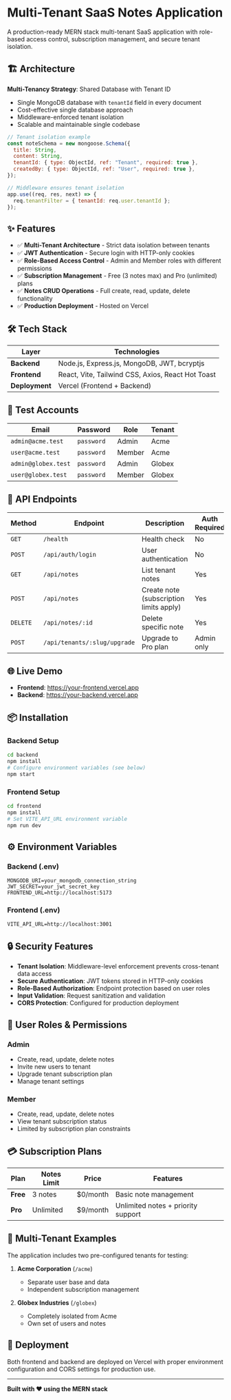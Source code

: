 # Multi-Tenant SaaS Notes Application

A production-ready MERN stack multi-tenant SaaS application with role-based access control, subscription management, and secure tenant isolation.

## 🏗️ Architecture

**Multi-Tenancy Strategy**: Shared Database with Tenant ID

- Single MongoDB database with `tenantId` field in every document
- Cost-effective single database approach
- Middleware-enforced tenant isolation
- Scalable and maintainable single codebase

```javascript
// Tenant isolation example
const noteSchema = new mongoose.Schema({
  title: String,
  content: String,
  tenantId: { type: ObjectId, ref: "Tenant", required: true },
  createdBy: { type: ObjectId, ref: "User", required: true },
});

// Middleware ensures tenant isolation
app.use((req, res, next) => {
  req.tenantFilter = { tenantId: req.user.tenantId };
});
```

## ✨ Features

- ✅ **Multi-Tenant Architecture** - Strict data isolation between tenants
- ✅ **JWT Authentication** - Secure login with HTTP-only cookies
- ✅ **Role-Based Access Control** - Admin and Member roles with different permissions
- ✅ **Subscription Management** - Free (3 notes max) and Pro (unlimited) plans
- ✅ **Notes CRUD Operations** - Full create, read, update, delete functionality
- ✅ **Production Deployment** - Hosted on Vercel

## 🛠️ Tech Stack

| Layer          | Technologies                                      |
| -------------- | ------------------------------------------------- |
| **Backend**    | Node.js, Express.js, MongoDB, JWT, bcryptjs       |
| **Frontend**   | React, Vite, Tailwind CSS, Axios, React Hot Toast |
| **Deployment** | Vercel (Frontend + Backend)                       |

## 🔐 Test Accounts

| Email               | Password   | Role   | Tenant |
| ------------------- | ---------- | ------ | ------ |
| `admin@acme.test`   | `password` | Admin  | Acme   |
| `user@acme.test`    | `password` | Member | Acme   |
| `admin@globex.test` | `password` | Admin  | Globex |
| `user@globex.test`  | `password` | Member | Globex |

## 🚀 API Endpoints

| Method   | Endpoint                     | Description                             | Auth Required |
| -------- | ---------------------------- | --------------------------------------- | ------------- |
| `GET`    | `/health`                    | Health check                            | No            |
| `POST`   | `/api/auth/login`            | User authentication                     | No            |
| `GET`    | `/api/notes`                 | List tenant notes                       | Yes           |
| `POST`   | `/api/notes`                 | Create note (subscription limits apply) | Yes           |
| `DELETE` | `/api/notes/:id`             | Delete specific note                    | Yes           |
| `POST`   | `/api/tenants/:slug/upgrade` | Upgrade to Pro plan                     | Admin only    |

## 🌐 Live Demo

- **Frontend**: https://your-frontend.vercel.app
- **Backend**: https://your-backend.vercel.app

## 📦 Installation

### Backend Setup

```bash
cd backend
npm install
# Configure environment variables (see below)
npm start
```

### Frontend Setup

```bash
cd frontend
npm install
# Set VITE_API_URL environment variable
npm run dev
```

## ⚙️ Environment Variables

### Backend (.env)

```env
MONGODB_URI=your_mongodb_connection_string
JWT_SECRET=your_jwt_secret_key
FRONTEND_URL=http://localhost:5173
```

### Frontend (.env)

```env
VITE_API_URL=http://localhost:3001
```

## 🔒 Security Features

- **Tenant Isolation**: Middleware-level enforcement prevents cross-tenant data access
- **Secure Authentication**: JWT tokens stored in HTTP-only cookies
- **Role-Based Authorization**: Endpoint protection based on user roles
- **Input Validation**: Request sanitization and validation
- **CORS Protection**: Configured for production deployment

## 👥 User Roles & Permissions

### Admin

- Create, read, update, delete notes
- Invite new users to tenant
- Upgrade tenant subscription plan
- Manage tenant settings

### Member

- Create, read, update, delete notes
- View tenant subscription status
- Limited by subscription plan constraints

## 💳 Subscription Plans

| Plan     | Notes Limit | Price    | Features                           |
| -------- | ----------- | -------- | ---------------------------------- |
| **Free** | 3 notes     | $0/month | Basic note management              |
| **Pro**  | Unlimited   | $9/month | Unlimited notes + priority support |

## 🏢 Multi-Tenant Examples

The application includes two pre-configured tenants for testing:

1. **Acme Corporation** (`/acme`)

   - Separate user base and data
   - Independent subscription management

2. **Globex Industries** (`/globex`)
   - Completely isolated from Acme
   - Own set of users and notes

## 🚀 Deployment

Both frontend and backend are deployed on Vercel with proper environment configuration and CORS settings for production use.

---

**Built with ❤️ using the MERN stack**
